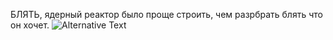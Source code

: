 БЛЯТЬ, ядерный реактор было проще строить, чем разрбрать блять что он хочет.
![Alternative Text](https://s00.yaplakal.com/pics/pics_original/7/5/3/15198357.jpg)
